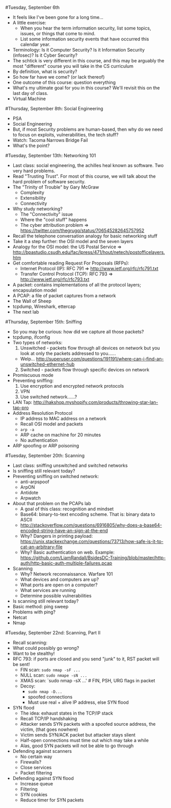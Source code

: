 #Tuesday, September 6th
* It feels like I've been gone for a long time...
* A little exercise:
  - When you hear the term information security, list some topics, issues, or things that come to mind.
  - List some information security events that have occurred this calendar year.
* Terminology: Is it Computer Security?  Is it Information Security (infosec)?  Is it Cyber Security?
* The schtick is very different in this course, and this may be arguably the most "different" course you will take in the CS curriculum
* By definition, what is security?
* So how far have we come? (or lack thereof)
* One outcome of this course: question everything
* What's my ultimate goal for you in this course?  We'll revisit this on the last day of class.
* Virtual Machine

#Thursday, September 8th: Social Engineering
* PSA
* Social Engineering
* But, if most Security problems are human-based, then why do we need to focus on exploits, vulnerabilities, the tech stuff?
* Watch: Tacoma Narrows Bridge Fail
* What's the point?

#Tuesday, September 13th: Networking 101
* Last class: social engineering, the achilles heal known as software.  Two very hard problems.
* Read "Trusting Trust".  For most of this course, we will talk about the hard problem of software security.
* The "Trinity of Trouble" by Gary McGraw
	- Complexity
	- Extensibility
	- Connectivity
* Why study networking?
	- The "Connectivity" issue
	- Where the "cool stuff" happens
	- The cyber attribution problem => https://twitter.com/thegrugq/status/706545282645757952
* Recall the telephone conversation analogy for basic networking stuff
* Take it a step further: the OSI model and the seven layers
* Analogy for the OSI model: the US Postal Service => http://bpastudio.csudh.edu/fac/lpress/471/hout/netech/postofficelayers.htm
* Get comfortable reading Request For Proposals (RFPs):
	- Internet Protocol (IP): RFC 791 => http://www.ietf.org/rfc/rfc791.txt
	- Transfer Control Protocol (TCP): RFC 793 => http://www.ietf.org/rfc/rfc793.txt
* A packet: contains implementations of all the protocol layers; encapsulation model
* A PCAP: a file of packet captures from a network
* The Wall of Sheep
* tcpdump, Wireshark, ettercap
* The next lab

#Thursday, September 15th: Sniffing
* So you may be curious: how did we capture all those packets?
* tcpdump, ifconfig
* Two types of networks:
  1. Unswitched - packets flow through all devices on network but you look at only the packets addressed to you......
    - Welp... http://superuser.com/questions/191191/where-can-i-find-an-unswitched-ethernet-hub
  2. Switched - packets flow through specific devices on network
* Promiscuous mode
* Preventing sniffing:
  1. Use encryption and encrypted network protocols
  2. VPN
  3. Use switched network......?
* LAN Tap: http://hakshop.myshopify.com/products/throwing-star-lan-tap-pro
* Address Resolution Protocol
  * IP address to MAC address on a network
  * Recall OSI model and packets
  * `arp -a`
  * ARP cache on machine for 20 minutes
  * No authentication
* ARP spoofing or ARP poisoning

#Tuesday, September 20th: Scanning
* Last class: sniffing unswitched and switched networks
* Is sniffing still relevant today?
* Preventing sniffing on switched network:
  * anti-arpspoof
  * ArpON
  * Antidote
  * Arpwatch
* About that problem on the PCAPs lab
  * A goal of this class: recognition and mindset
  * Base64: binary-to-text encoding scheme.  That is: binary data to ASCII
  * http://stackoverflow.com/questions/6916805/why-does-a-base64-encoded-string-have-an-sign-at-the-end
  * Why? Dangers in printing payload: https://unix.stackexchange.com/questions/73713/how-safe-is-it-to-cat-an-arbitrary-file
  * Why? Basic authentication on web. Example: https://github.com/LiamRandall/BsidesDC-Training/blob/master/http-auth/http-basic-auth-multiple-failures.pcap
* Scanning
  * Why? Network reconnaissance.  Warfare 101
  * What devices and computers are up?
  * What ports are open on a computer?
  * What services are running
  * Determine possible vulnerabilities
* Is scanning still relevant today?
* Basic method: ping sweep
* Problems with ping?
* Netcat
* Nmap

#Tuesday, September 22nd: Scanning, Part II
* Recall scanning:
* What could possibly go wrong?
* Want to be stealthy!
* RFC 793: if ports are closed and you send "junk" to it, RST packet will be sent!
  * FIN scan: `sudo nmap -sF ...`
  * NULL scan: `sudo nmape -sN ...`
  * XMAS scan: `sudo nmap -sX ...' # FIN, PSH, URG flags in packet
  * Decoy:
    * `sudo nmap -D...`
    * spoofed connections
    * Must use real + alive IP address, else SYN flood
* SYN flood
    * The idea: exhaust states in the TCP/IP stack
    * Recall TCP/IP handshaking
    * Attacker sends SYN packets with a spoofed source address, the victim, (that goes nowhere)
    * Victim sends SYN/ACK packet but attacker stays slient
    * Half-open connections must time out which may take a while
    * Alas, good SYN packets will not be able to go through
* Defending against scanners
  * No certain way
  * Firewalls?
  * Close services
  * Packet filtering
* Defending against SYN flood
  * Increase queue
  * Filtering
  * SYN cookies
  * Reduce timer for SYN packets
